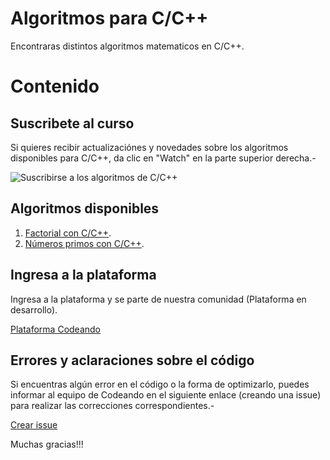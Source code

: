 Algoritmos para C/C++
===

Encontraras distintos algoritmos matematicos en C/C++.

# Contenido

## Suscribete al curso

Si quieres recibir actualizaciónes y novedades sobre los algoritmos disponibles para C/C++, da clic en "Watch" en la parte superior derecha.-

![Suscribirse a los algoritmos de C/C++](http://blog.codeando.org/img/github.png)

## Algoritmos disponibles

1. [Factorial con C/C++](http://blog.codeando.org/articulos/obtener-el-factorial-en-cc.html).
2. [Números primos con C/C++](http://blog.codeando.org/articulos/determinar-si-son-numeros-primos-en-cc.html).

## Ingresa a la plataforma

Ingresa a la plataforma y se parte de nuestra comunidad (Plataforma en desarrollo).

[Plataforma Codeando](http://codeando.org)

## Errores y aclaraciones sobre el código

Si encuentras algún error en el código o la forma de optimizarlo, puedes informar al equipo de Codeando en el siguiente enlace (creando una issue) para realizar las correcciones correspondientes.-

[Crear issue](https://github.com/codeandomx/algoritmos-c/issues)

Muchas gracias!!!
